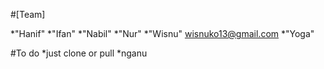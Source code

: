 #[Team]

*"Hanif"
*"Ifan"
*"Nabil"
*"Nur"
*"Wisnu" <wisnuko13@gmail.com>
*"Yoga"

#To do
*just clone or pull
*nganu
